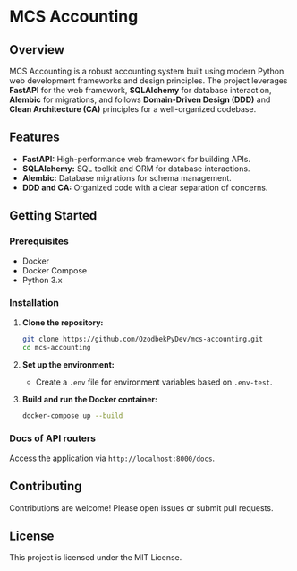 # MCS Accounting

## Overview
MCS Accounting is a robust accounting system built using modern Python web development frameworks and design principles. The project leverages **FastAPI** for the web framework, **SQLAlchemy** for database interaction, **Alembic** for migrations, and follows **Domain-Driven Design (DDD)** and **Clean Architecture (CA)** principles for a well-organized codebase.

## Features
- **FastAPI:** High-performance web framework for building APIs.
- **SQLAlchemy:** SQL toolkit and ORM for database interactions.
- **Alembic:** Database migrations for schema management.
- **DDD and CA:** Organized code with a clear separation of concerns.

## Getting Started

### Prerequisites
- Docker
- Docker Compose
- Python 3.x

### Installation
1. **Clone the repository:**
   ```bash
   git clone https://github.com/OzodbekPyDev/mcs-accounting.git
   cd mcs-accounting
   ```

2. **Set up the environment:**
   - Create a `.env` file for environment variables based on `.env-test`.

3. **Build and run the Docker container:**
   ```bash
   docker-compose up --build
   ```

### Docs of API routers
Access the application via `http://localhost:8000/docs`.

## Contributing
Contributions are welcome! Please open issues or submit pull requests.

## License
This project is licensed under the MIT License.
```
